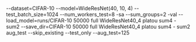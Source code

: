 --dataset=CIFAR-10 --model=WideResNet(40, 10, 4) --test_batch_size=1024 --num_workers_test=8 -sa --sum_groups=2 -val --load_model=runs/CIFAR-10 50000 full WideResNet40_4 platou sum4 - sum2 --save_dir=CIFAR-10 50000 full WideResNet40_4 platou sum4 - sum2 aug_test --skip_existing --test_only --aug_test=125